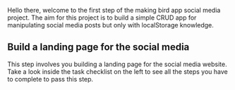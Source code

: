 Hello there, welcome to the first step of the making bird app social media project. The aim for this project is to build a simple CRUD app for manipulating social media posts but only with localStorage knowledge.

## Build a landing page for the social media

This step involves you building a landing page for the social media website. Take a look inside the task checklist on the left to see all the steps you have to complete to pass this step.
